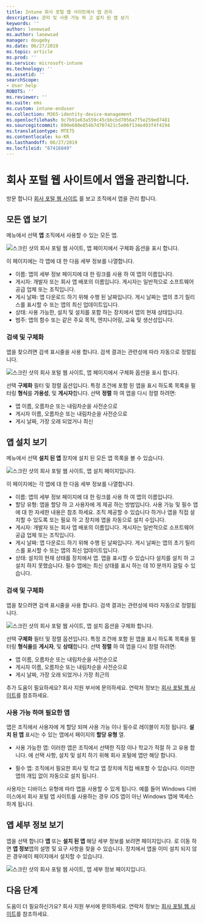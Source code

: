 ```yaml
---
title: Intune 회사 포털 웹 사이트에서 앱 관리
description: 관리 및 사용 가능 하 고 설치 된 앱 보기
keywords: ''
author: lenewsad
ms.author: lanewsad
manager: dougeby
ms.date: 06/27/2019
ms.topic: article
ms.prod: ''
ms.service: microsoft-intune
ms.technology: ''
ms.assetid: ''
searchScope:
- User help
ROBOTS: ''
ms.reviewer: ''
ms.suite: ems
ms.custom: intune-enduser
ms.collection: M365-identity-device-management
ms.openlocfilehash: 9c7b91e63a559c45cbbcbd7056a7f5e259e07481
ms.sourcegitcommit: 690e680e854b7d707421c5e06f134e493f4f4194
ms.translationtype: MTE75
ms.contentlocale: ko-KR
ms.lasthandoff: 06/27/2019
ms.locfileid: "67416849"
---
```

# <a name="manage-apps-from-the-company-portal-website"></a>회사 포털 웹 사이트에서 앱을 관리합니다. 
방문 합니다 [회사 포털 웹 사이트](https://portal.manage.microsoft.com) 를 보고 조직에서 앱을 관리 합니다. 

## <a name="view-all-apps"></a>모든 앱 보기  
메뉴에서 선택 **앱** 조직에서 사용할 수 있는 모든 앱. 

   ![스크린 샷의 회사 포털 웹 사이트, 앱 페이지에서 구체화 옵션을 표시 합니다.](./media/intune-view-apps-1907.png)  

이 페이지에는 각 앱에 대 한 다음 세부 정보를 나열합니다.  

* 이름: 앱의 세부 정보 페이지에 대 한 링크를 사용 하 여 앱의 이름입니다.
* 게시자: 개발자 또는 회사 앱 배포의 이름입니다. 게시자는 일반적으로 소프트웨어 공급 업체 또는 조직입니다.  
* 게시 날짜: 앱 다운로드 하기 위해 수행 된 날짜입니다. 게시 날짜는 앱의 초기 릴리스를 표시할 수 또는 앱의 최신 업데이트입니다.
* 상태: 사용 가능한, 설치 및 설치를 포함 하는 장치에서 앱의 현재 상태입니다. 
* 범주: 앱의 함수 또는 같은 주요 목적, 엔지니어링, 교육 및 생산성입니다.  

### <a name="search-and-refine"></a>검색 및 구체화   

앱을 찾으려면 검색 표시줄을 사용 합니다. 검색 결과는 관련성에 따라 자동으로 정렬됩니다.  

   ![스크린 샷의 회사 포털 웹 사이트, 앱 페이지에서 구체화 옵션을 표시 합니다.](./media/intune-refine-all-apps-1907.png)  

선택 **구체화** 필터 및 정렬 옵션입니다. 특정 조건에 포함 된 앱을 표시 하도록 목록을 필터링 **형식**를 **가용성**, 및 **게시자**합니다. 선택 **정렬** 하 여 앱을 다시 정렬 하려면:

* 앱 이름, 오름차순 또는 내림차순을 사전순으로 
* 게시자 이름, 오름차순 또는 내림차순을 사전순으로 
* 게시 날짜, 가장 오래 되었거나 최신  

## <a name="view-installed-apps"></a>앱 설치 보기  
메뉴에서 선택 **설치 된 앱** 장치에 설치 된 모든 앱 목록을 볼 수 있습니다.  

   ![스크린 샷의 회사 포털 웹 사이트, 앱 설치 페이지입니다.](./media/intune-installed-apps-1907.png)  


이 페이지에는 각 앱에 대 한 다음 세부 정보를 나열합니다.  

* 이름: 앱의 세부 정보 페이지에 대 한 링크를 사용 하 여 앱의 이름입니다.
* 할당 유형: 앱을 할당 하 고 사용자에 게 제공 하는 방법입니다. 사용 가능 및 필수 앱에 대 한 자세한 내용은 참조 하세요. 조직 제공할 수 있습니다 하거나 앱을 직접 설치할 수 있도록 또는 필요 하 고 장치에 앱을 자동으로 설치 수입니다.  
* 게시자: 개발자 또는 회사 앱 배포의 이름입니다. 게시자는 일반적으로 소프트웨어 공급 업체 또는 조직입니다.  
* 게시 날짜: 앱 다운로드 하기 위해 수행 된 날짜입니다. 게시 날짜는 앱의 초기 릴리스를 표시할 수 또는 앱의 최신 업데이트입니다.
* 상태: 설치의 현재 상태를 장치에서 앱. 앱을 표시할 수 있습니다 설치를 설치 하 고 설치 하지 못했습니다. 필수 앱에는 최신 상태를 표시 하는 데 10 분까지 걸릴 수 있습니다.  

### <a name="search-and-refine"></a>검색 및 구체화  

앱을 찾으려면 검색 표시줄을 사용 합니다. 검색 결과는 관련성에 따라 자동으로 정렬됩니다.  

   ![스크린 샷의 회사 포털 웹 사이트, 앱 설치 옵션을 구체화 합니다.](./media/intune-installed-refine-1907.png)  

선택 **구체화** 필터 및 정렬 옵션입니다. 특정 조건에 포함 된 앱을 표시 하도록 목록을 필터링 **형식을**를 **게시자**, 및 **상태**합니다. 선택 **정렬** 하 여 앱을 다시 정렬 하려면:

* 앱 이름, 오름차순 또는 내림차순을 사전순으로  
* 게시자 이름, 오름차순 또는 내림차순을 사전순으로  
* 게시 날짜, 가장 오래 되었거나 가장 최근의  

추가 도움이 필요하세요? 회사 지원 부서에 문의하세요. 연락처 정보는 [회사 포털 웹 사이트](https://go.microsoft.com/fwlink/?linkid=2010980)를 참조하세요.  

### <a name="available-and-required-apps"></a>사용 가능 하며 필요한 앱
앱은 조직에서 사용자에 게 할당 되며 사용 가능 이나 필수로 레이블이 지정 됩니다. **설치 된 앱** 표시는 수 있는 앱에서 페이지의 **할당 유형** 열. 


* 사용 가능한 앱: 이러한 앱은 조직에서 선택한 직장 이나 학교가 적절 하 고 유용 합니다. 에 선택 사항, 설치 및 설치 하기 위해 회사 포털에 앱만 해당 합니다. 

* 필수 앱: 조직에서 필요한 회사 및 학교 앱 장치에 직접 배포할 수 있습니다. 이러한 앱의 개입 없이 자동으로 설치 됩니다. 

사용자는 디바이스 유형에 따라 앱을 사용할 수 있게 됩니다. 예를 들어 Windows 디바이스에서 회사 포털 앱 사이트를 사용하는 경우 iOS 앱이 아닌 Windows 앱에 액세스하게 됩니다.  

## <a name="view-app-details"></a>앱 세부 정보 보기  
앱을 선택 합니다 **앱** 또는 **설치 된 앱** 해당 세부 정보를 보려면 페이지입니다. 로 이동 하면 **앱 정보**앱의 설명 및 요구 사항을 찾을 수 있습니다. 장치에서 앱을 이미 설치 되지 않은 경우에이 페이지에서 설치할 수 있습니다. 


   ![스크린 샷의 회사 포털 웹 사이트, 앱 세부 정보 페이지입니다.](./media/intune-app-details-1907.png)  

## <a name="next-steps"></a>다음 단계
도움이 더 필요하신가요? 회사 지원 부서에 문의하세요. 연락처 정보는 [회사 포털 웹 사이트](https://go.microsoft.com/fwlink/?linkid=2010980)를 참조하세요.  
